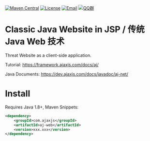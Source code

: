 [![Maven Central](https://img.shields.io/maven-central/v/com.ajaxjs/aj-web?label=Latest%20Release)](https://central.sonatype.com/artifact/com.ajaxjs/aj-web)
[![License](https://img.shields.io/badge/license-Apache--2.0-green.svg?longCache=true&style=flat)](http://www.apache.org/licenses/LICENSE-2.0.txt)
[![Email](https://img.shields.io/badge/Contact--me-Email-orange.svg)](mailto:frank@ajaxjs.com)
[![QQ群](https://framework.ajaxjs.com/static/qq.svg)](https://shang.qq.com/wpa/qunwpa?idkey=3877893a4ed3a5f0be01e809e7ac120e346102bd550deb6692239bb42de38e22)

# Classic Java Website in JSP / 传统 Java Web 技术

Threat Website as a client-side application.

Tutorial: https://framework.ajaxjs.com/docs/aj/

Java Documents: https://dev.ajaxjs.com/docs/javadoc/aj-net/

# Install

Requires Java 1.8+, Maven Snippets:

```xml
<dependency>
    <groupId>com.ajaxjs</groupId>
    <artifactId>aj-web</artifactId>
    <version>xxx.xxx</version>
</dependency>
```